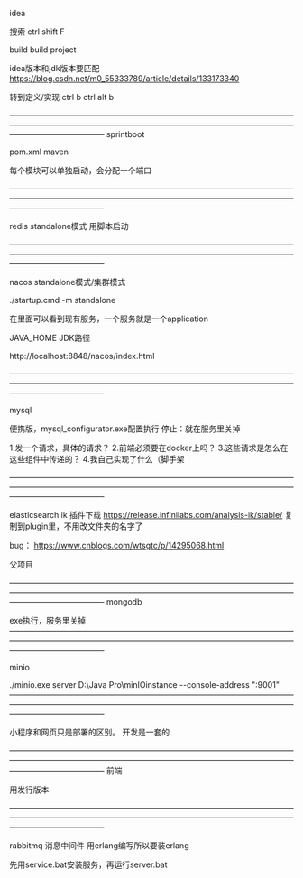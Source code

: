 idea


搜索 ctrl shift F


build 
    build project


idea版本和jdk版本要匹配
https://blog.csdn.net/m0_55333789/article/details/133173340


转到定义/实现
ctrl b
ctrl alt b

————————————————————————————————————————————————————————————————————————————————————
sprintboot

pom.xml     maven

每个模块可以单独启动，会分配一个端口

————————————————————————————————————————————————————————————————————————————————————

redis standalone模式
用脚本启动




————————————————————————————————————————————————————————————————————————————————————

nacos  standalone模式/集群模式

./startup.cmd -m standalone


在里面可以看到现有服务，一个服务就是一个application

JAVA_HOME JDK路径

http://localhost:8848/nacos/index.html


————————————————————————————————————————————————————————————————————————————————————

mysql

便携版，mysql_configurator.exe配置执行
停止：就在服务里关掉




1.发一个请求，具体的请求？
2.前端必须要在docker上吗？
3.这些请求是怎么在这些组件中传递的？
4.我自己实现了什么（脚手架


————————————————————————————————————————————————————————————————————————————————————

elasticsearch ik
插件下载
https://release.infinilabs.com/analysis-ik/stable/
复制到plugin里，不用改文件夹的名字了

bug：
https://www.cnblogs.com/wtsgtc/p/14295068.html

父项目

————————————————————————————————————————————————————————————————————————————————————
mongodb

exe执行，服务里关掉
————————————————————————————————————————————————————————————————————————————————————


minio

./minio.exe server D:\Java Pro\minIOinstance --console-address ":9001"
————————————————————————————————————————————————————————————————————————————————————

小程序和网页只是部署的区别。
开发是一套的

————————————————————————————————————————————————————————————————————————————————————
前端

用发行版本

————————————————————————————————————————————————————————————————————————————————————


rabbitmq 消息中间件 用erlang编写所以要装erlang

先用service.bat安装服务，再运行server.bat